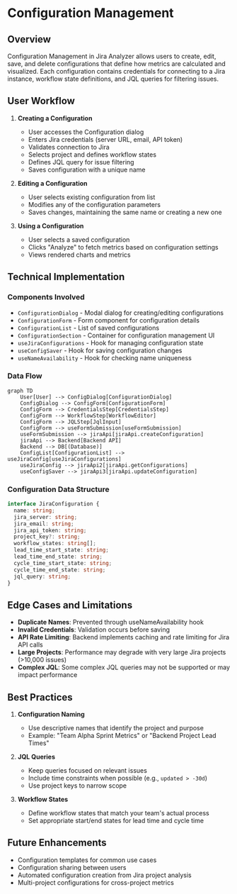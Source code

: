 # Configuration Management

## Overview

Configuration Management in Jira Analyzer allows users to create, edit, save, and delete configurations that define how metrics are calculated and visualized. Each configuration contains credentials for connecting to a Jira instance, workflow state definitions, and JQL queries for filtering issues.

## User Workflow

1. **Creating a Configuration**

   - User accesses the Configuration dialog
   - Enters Jira credentials (server URL, email, API token)
   - Validates connection to Jira
   - Selects project and defines workflow states
   - Defines JQL query for issue filtering
   - Saves configuration with a unique name

2. **Editing a Configuration**

   - User selects existing configuration from list
   - Modifies any of the configuration parameters
   - Saves changes, maintaining the same name or creating a new one

3. **Using a Configuration**
   - User selects a saved configuration
   - Clicks "Analyze" to fetch metrics based on configuration settings
   - Views rendered charts and metrics

## Technical Implementation

### Components Involved

- `ConfigurationDialog` - Modal dialog for creating/editing configurations
- `ConfigurationForm` - Form component for configuration details
- `ConfigurationList` - List of saved configurations
- `ConfigurationSection` - Container for configuration management UI
- `useJiraConfigurations` - Hook for managing configuration state
- `useConfigSaver` - Hook for saving configuration changes
- `useNameAvailability` - Hook for checking name uniqueness

### Data Flow

```mermaid
graph TD
    User[User] --> ConfigDialog[ConfigurationDialog]
    ConfigDialog --> ConfigForm[ConfigurationForm]
    ConfigForm --> CredentialsStep[CredentialsStep]
    ConfigForm --> WorkflowStep[WorkflowEditor]
    ConfigForm --> JQLStep[JqlInput]
    ConfigForm --> useFormSubmission[useFormSubmission]
    useFormSubmission --> jiraApi[jiraApi.createConfiguration]
    jiraApi --> Backend[Backend API]
    Backend --> DB[(Database)]
    ConfigList[ConfigurationList] --> useJiraConfig[useJiraConfigurations]
    useJiraConfig --> jiraApi2[jiraApi.getConfigurations]
    useConfigSaver --> jiraApi3[jiraApi.updateConfiguration]
```

### Configuration Data Structure

```typescript
interface JiraConfiguration {
  name: string;
  jira_server: string;
  jira_email: string;
  jira_api_token: string;
  project_key?: string;
  workflow_states: string[];
  lead_time_start_state: string;
  lead_time_end_state: string;
  cycle_time_start_state: string;
  cycle_time_end_state: string;
  jql_query: string;
}
```

## Edge Cases and Limitations

- **Duplicate Names**: Prevented through useNameAvailability hook
- **Invalid Credentials**: Validation occurs before saving
- **API Rate Limiting**: Backend implements caching and rate limiting for Jira API calls
- **Large Projects**: Performance may degrade with very large Jira projects (>10,000 issues)
- **Complex JQL**: Some complex JQL queries may not be supported or may impact performance

## Best Practices

1. **Configuration Naming**

   - Use descriptive names that identify the project and purpose
   - Example: "Team Alpha Sprint Metrics" or "Backend Project Lead Times"

2. **JQL Queries**

   - Keep queries focused on relevant issues
   - Include time constraints when possible (e.g., `updated > -30d`)
   - Use project keys to narrow scope

3. **Workflow States**
   - Define workflow states that match your team's actual process
   - Set appropriate start/end states for lead time and cycle time

## Future Enhancements

- Configuration templates for common use cases
- Configuration sharing between users
- Automated configuration creation from Jira project analysis
- Multi-project configurations for cross-project metrics
